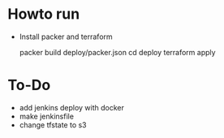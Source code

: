# Howto run

* Install packer and terraform

    packer build deploy/packer.json
    cd deploy
    terraform apply

# To-Do

* add jenkins deploy with docker
* make jenkinsfile
* change tfstate to s3

